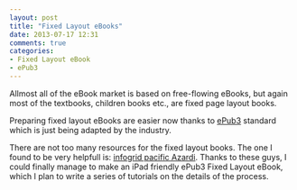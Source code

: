 ```yaml
---
layout: post
title: "Fixed Layout eBooks"
date: 2013-07-17 12:31
comments: true
categories: 
- Fixed Layout eBook
- ePub3
---
```


Allmost all of the eBook market is based on free-flowing eBooks, but again most of the textbooks, children books etc., are fixed page layout books.

Preparing fixed layout eBooks are easier now thanks to [ePub3][] standard which is just being adapted by the industry.

There are not too many resources for the fixed layout books. The one I found to be very helpfull is: [infogrid pacific Azardi][]. Thanks to these guys, I could finally manage to make an iPad friendly ePub3 Fixed Layout eBook, which I plan to write a series of tutorials on the details of the process.

[ePub3]:                    http://idpf.org/epub/30
[infogrid pacific Azardi]:  http://azardi.infogridpacific.com/resources.html
